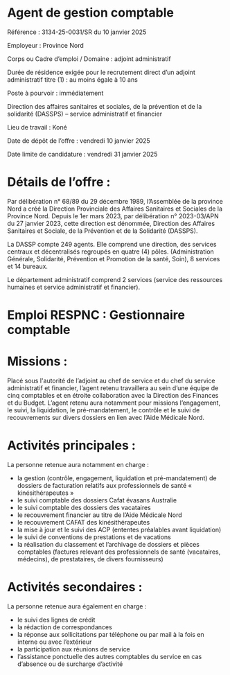 # Agent de gestion comptable

Référence : 3134-25-0031/SR du 10 janvier 2025

Employeur : Province Nord

Corps ou Cadre d’emploi / Domaine : adjoint administratif

Durée de résidence exigée pour le recrutement direct d’un adjoint administratif titre (1) : au moins égale à 10 ans

Poste à pourvoir : immédiatement

Direction des affaires sanitaires et sociales, de la prévention et de la solidarité (DASSPS) – service administratif et financier

Lieu de travail : Koné

Date de dépôt de l’offre : vendredi 10 janvier 2025

Date limite de candidature : vendredi 31 janvier 2025

# Détails de l’offre :

Par délibération n° 68/89 du 29 décembre 1989, l’Assemblée de la province Nord a créé la Direction Provinciale des Affaires Sanitaires et Sociales de la Province Nord. Depuis le 1er mars 2023, par délibération n° 2023-03/APN du 27 janvier 2023, cette direction est dénommée, Direction des Affaires Sanitaires et Sociale, de la Prévention et de la Solidarité (DASSPS).

La DASSP compte 249 agents. Elle comprend une direction, des services centraux et décentralisés regroupés en quatre (4) pôles. (Administration Générale, Solidarité, Prévention et Promotion de la santé, Soin), 8 services et 14 bureaux.

Le département administratif comprend 2 services (service des ressources humaines et service administratif et financier).

# Emploi RESPNC : Gestionnaire comptable

# Missions :

Placé sous l'autorité de l’adjoint au chef de service et du chef du service administratif et financier, l’agent retenu travaillera au sein d’une équipe de cinq comptables et en étroite collaboration avec la Direction des Finances et du Budget. L’agent retenu aura notamment pour missions l’engagement, le suivi, la liquidation, le pré-mandatement, le contrôle et le suivi de recouvrements sur divers dossiers en lien avec l’Aide Médicale Nord.

# Activités principales :

La personne retenue aura notamment en charge :

- la gestion (contrôle, engagement, liquidation et pré-mandatement) de dossiers de facturation relatifs aux professionnels de santé « kinésithérapeutes »
- le suivi comptable des dossiers Cafat évasans Australie
- le suivi comptable des dossiers des vacataires
- le recouvrement financier au titre de l’Aide Médicale Nord
- le recouvrement CAFAT des kinésithérapeutes
- la mise à jour et le suivi des ACP (ententes préalables avant liquidation)
- le suivi de conventions de prestations et de vacations
- la réalisation du classement et l’archivage de dossiers et pièces comptables (factures relevant des professionnels de santé (vacataires, médecins), de prestataires, de divers fournisseurs)

# Activités secondaires :

La personne retenue aura également en charge :

- le suivi des lignes de crédit
- la rédaction de correspondances
- la réponse aux sollicitations par téléphone ou par mail à la fois en interne ou avec l’extérieur
- la participation aux réunions de service
- l’assistance ponctuelle des autres comptables du service en cas d’absence ou de surcharge d’activité